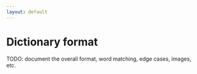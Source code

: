 ```yaml
---
layout: default
---
```


# Dictionary format

TODO: document the overall format, word matching, edge cases, images, etc.